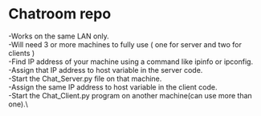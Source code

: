 # Chatroom repo
-Works on the same LAN only.\
-Will need 3 or more machines to fully use ( one for server and two for clients )\
-Find IP address of your machine using a command like ipinfo or ipconfig.\
-Assign that IP address to host variable in the server code.\
-Start the Chat_Server.py file on that machine.\
-Assign the same IP address to host variable in the client code.\
-Start the Chat_Client.py program on another machine(can use more than one).\
